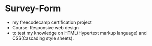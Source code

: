 # Survey-Form
- my freecodecamp certification project
- Course: Responsive web design
- to test my knowledge on HTML(Hypertext markup language)  and CSS(Cascading style sheets).
